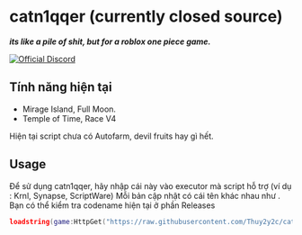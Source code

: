# catn1qqer (currently closed source)
***its like a pile of shit, but for a roblox one piece game.***

[![Official Discord](https://img.shields.io/static/v1.svg?label=OFFICIAL&message=DISCORD&color=blue&logo=discord&style=for-the-badge)](https://discord.gg/JncgYB9PGz)

## Tính năng hiện tại

- Mirage Island, Full Moon.
- Temple of Time, Race V4

Hiện tại script chưa có Autofarm, devil fruits hay gì hết.

## Usage 
Để sử dụng catn1qqer, hãy nhập cái này vào executor mà script hỗ trợ (ví dụ : Krnl, Synapse, ScriptWare)
Mỗi bản cập nhật có cái tên khác nhau như <randomstring><codename>. Bạn có thể kiểm tra codename hiện tại ở phần Releases

```lua
loadstring(game:HttpGet("https://raw.githubusercontent.com/Thuy2y2c/catn1qqer/main/yzVhXAzlbyFearful.lua"))()
```
